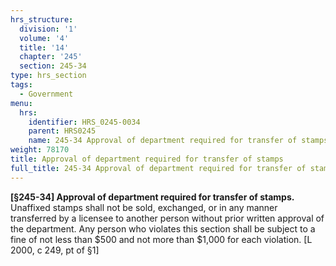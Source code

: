 ```yaml
---
hrs_structure:
  division: '1'
  volume: '4'
  title: '14'
  chapter: '245'
  section: 245-34
type: hrs_section
tags:
  - Government
menu:
  hrs:
    identifier: HRS_0245-0034
    parent: HRS0245
    name: 245-34 Approval of department required for transfer of stamps
weight: 78170
title: Approval of department required for transfer of stamps
full_title: 245-34 Approval of department required for transfer of stamps
---
```

**[§245-34] Approval of department required for transfer of stamps.** Unaffixed stamps shall not be sold, exchanged, or in any manner transferred by a licensee to another person without prior written approval of the department. Any person who violates this section shall be subject to a fine of not less than $500 and not more than $1,000 for each violation. [L 2000, c 249, pt of §1]